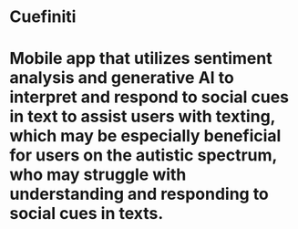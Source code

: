 # Cuefiniti
# Mobile app that utilizes sentiment analysis and generative AI to interpret and respond to social cues in text to assist users with texting, which may be especially beneficial for users on the autistic spectrum, who may struggle with understanding and responding to social cues in texts. 
